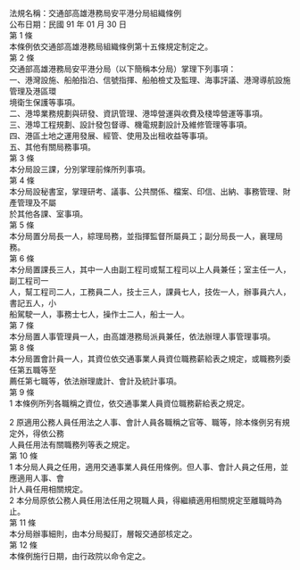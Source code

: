 法規名稱：交通部高雄港務局安平港分局組織條例  
公布日期：民國 91 年 01 月 30 日  
第 1 條  
本條例依交通部高雄港務局組織條例第十五條規定制定之。  
第 2 條  
交通部高雄港務局安平港分局（以下簡稱本分局）掌理下列事項：  
一、港灣設施、船舶指泊、信號指揮、船舶檢丈及監理、海事評議、港灣導航設施管理及港區環  
境衛生保護等事項。  
二、港埠業務規劃與研發、資訊管理、港埠營運與收費及棧埠營運等事項。  
三、港埠工程規劃、設計發包督導、機電規劃設計及維修管理等事項。  
四、港區土地之運用發展、經管、使用及出租收益等事項。  
五、其他有關局務事項。  
第 3 條  
本分局設三課，分別掌理前條所列事項。  
第 4 條  
本分局設秘書室，掌理研考、議事、公共關係、檔案、印信、出納、事務管理、財產管理及不屬  
於其他各課、室事項。  
第 5 條  
本分局置分局長一人，綜理局務，並指揮監督所屬員工；副分局長一人，襄理局務。  
第 6 條  
本分局置課長三人，其中一人由副工程司或幫工程司以上人員兼任；室主任一人，副工程司一  
人，幫工程司二人，工務員二人，技士三人，課員七人，技佐一人，辦事員六人，書記五人，小  
船駕駛一人，事務士七人，操作士二人，船士一人。  
第 7 條  
本分局置人事管理員一人，由高雄港務局派員兼任，依法辦理人事管理事項。  
第 8 條  
本分局置會計員一人，其資位依交通事業人員資位職務薪給表之規定，或職務列委任第五職等至  
薦任第七職等，依法辦理歲計、會計及統計事項。  
第 9 條  
1 本條例所列各職稱之資位，依交通事業人員資位職務薪給表之規定。  


2 原適用公務人員任用法之人事、會計人員各職稱之官等、職等，除本條例另有規定外，得依公務  
人員任用法有關職務列等表之規定。  
第 10 條  
1 本分局人員之任用，適用交通事業人員任用條例。但人事、會計人員之任用，並應適用人事、會  
計人員任用相關規定。  
2 本分局原依公務人員任用法任用之現職人員，得繼續適用相關規定至離職時為止。  
第 11 條  
本分局辦事細則，由本分局擬訂，層報交通部核定之。  
第 12 條  
本條例施行日期，由行政院以命令定之。  


